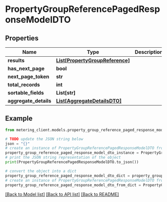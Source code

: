 # PropertyGroupReferencePagedResponseModelDTO


## Properties

Name | Type | Description | Notes
------------ | ------------- | ------------- | -------------
**results** | [**List[PropertyGroupReference]**](PropertyGroupReference.md) |  | [optional] 
**has_next_page** | **bool** |  | [optional] 
**next_page_token** | **str** |  | [optional] 
**total_records** | **int** |  | [optional] 
**sortable_fields** | **List[str]** |  | [optional] 
**aggregate_details** | [**List[AggregateDetailsDTO]**](AggregateDetailsDTO.md) |  | [optional] 

## Example

```python
from metering_client.models.property_group_reference_paged_response_model_dto import PropertyGroupReferencePagedResponseModelDTO

# TODO update the JSON string below
json = "{}"
# create an instance of PropertyGroupReferencePagedResponseModelDTO from a JSON string
property_group_reference_paged_response_model_dto_instance = PropertyGroupReferencePagedResponseModelDTO.from_json(json)
# print the JSON string representation of the object
print(PropertyGroupReferencePagedResponseModelDTO.to_json())

# convert the object into a dict
property_group_reference_paged_response_model_dto_dict = property_group_reference_paged_response_model_dto_instance.to_dict()
# create an instance of PropertyGroupReferencePagedResponseModelDTO from a dict
property_group_reference_paged_response_model_dto_from_dict = PropertyGroupReferencePagedResponseModelDTO.from_dict(property_group_reference_paged_response_model_dto_dict)
```
[[Back to Model list]](../README.md#documentation-for-models) [[Back to API list]](../README.md#documentation-for-api-endpoints) [[Back to README]](../README.md)


